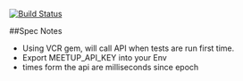 [![Build Status](https://travis-ci.org/joesustaric/meetup-thingy.svg?branch=master)](https://travis-ci.org/joesustaric/meetup-thingy)

##Spec Notes
- Using VCR gem, will call API when tests are run first time.
- Export MEETUP_API_KEY into your Env
- times form the api are milliseconds since epoch
